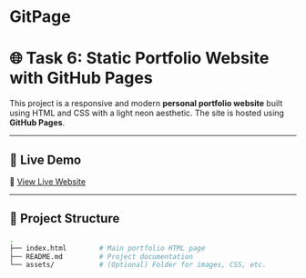 # GitPage
# 🌐 Task 6: Static Portfolio Website with GitHub Pages

This project is a responsive and modern **personal portfolio website** built using HTML and CSS with a light neon aesthetic. The site is hosted using **GitHub Pages**.

---

## 🚀 Live Demo

🔗 [View Live Website](https://altrinjabist.github.io/GitPage)  

---

## 📁 Project Structure

```bash
.
├── index.html        # Main portfolio HTML page
├── README.md         # Project documentation
└── assets/           # (Optional) Folder for images, CSS, etc.
